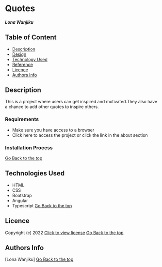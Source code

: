 # Quotes
##### Lona Wanjiku
## Table of Content
+ [Description](#Description)
+ [Design](#Design)
+ [Technology Used](#technologies-used)
+ [Reference](#reference)
+ [Licence](#licence)
+ [Authors Info](#author-Info)
## Description
<p>This is a project where users can get inspired and motivated.They also have a chance to add other quotes to inspire others.</p>

### Requirements
* Make sure you have access to a browser
* Click here to access the project or click the link in the about section 

### Installation Process
[Go Back to the top](#Quotes)
## Technologies Used
* HTML 
* CSS
* Bootstrap
* Angular
* Typescript
[Go Back to the top](#Quotes)
## Licence
 Copyright (c) 2022 [Click to view license](LICENSE)
[Go Back to the top](#Quotes)
## Authors Info
[Lona Wanjiku]
[Go Back to the top](#Quotes)